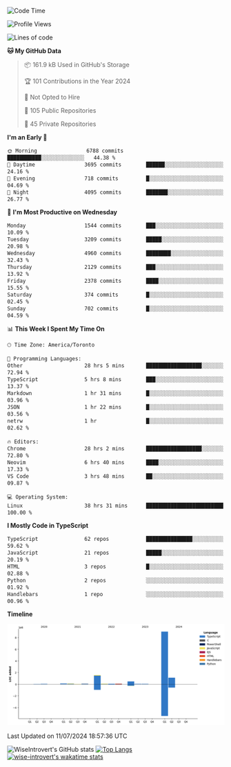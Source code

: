 <!--START_SECTION:waka-->
![Code Time](http://img.shields.io/badge/Code%20Time-1%2C887%20hrs%2021%20mins-blue)

![Profile Views](http://img.shields.io/badge/Profile%20Views-0-blue)

![Lines of code](https://img.shields.io/badge/From%20Hello%20World%20I%27ve%20Written-12.9%20million%20lines%20of%20code-blue)

**🐱 My GitHub Data** 

> 📦 161.9 kB Used in GitHub's Storage 
 > 
> 🏆 101 Contributions in the Year 2024
 > 
> 🚫 Not Opted to Hire
 > 
> 📜 105 Public Repositories 
 > 
> 🔑 45 Private Repositories 
 > 
**I'm an Early 🐤** 

```text
🌞 Morning                6788 commits        ███████████░░░░░░░░░░░░░░   44.38 % 
🌆 Daytime                3695 commits        ██████░░░░░░░░░░░░░░░░░░░   24.16 % 
🌃 Evening                718 commits         █░░░░░░░░░░░░░░░░░░░░░░░░   04.69 % 
🌙 Night                  4095 commits        ███████░░░░░░░░░░░░░░░░░░   26.77 % 
```
📅 **I'm Most Productive on Wednesday** 

```text
Monday                   1544 commits        ███░░░░░░░░░░░░░░░░░░░░░░   10.09 % 
Tuesday                  3209 commits        █████░░░░░░░░░░░░░░░░░░░░   20.98 % 
Wednesday                4960 commits        ████████░░░░░░░░░░░░░░░░░   32.43 % 
Thursday                 2129 commits        ███░░░░░░░░░░░░░░░░░░░░░░   13.92 % 
Friday                   2378 commits        ████░░░░░░░░░░░░░░░░░░░░░   15.55 % 
Saturday                 374 commits         █░░░░░░░░░░░░░░░░░░░░░░░░   02.45 % 
Sunday                   702 commits         █░░░░░░░░░░░░░░░░░░░░░░░░   04.59 % 
```


📊 **This Week I Spent My Time On** 

```text
🕑︎ Time Zone: America/Toronto

💬 Programming Languages: 
Other                    28 hrs 5 mins       ██████████████████░░░░░░░   72.94 % 
TypeScript               5 hrs 8 mins        ███░░░░░░░░░░░░░░░░░░░░░░   13.37 % 
Markdown                 1 hr 31 mins        █░░░░░░░░░░░░░░░░░░░░░░░░   03.96 % 
JSON                     1 hr 22 mins        █░░░░░░░░░░░░░░░░░░░░░░░░   03.56 % 
netrw                    1 hr                █░░░░░░░░░░░░░░░░░░░░░░░░   02.62 % 

🔥 Editors: 
Chrome                   28 hrs 2 mins       ██████████████████░░░░░░░   72.80 % 
Neovim                   6 hrs 40 mins       ████░░░░░░░░░░░░░░░░░░░░░   17.33 % 
VS Code                  3 hrs 48 mins       ██░░░░░░░░░░░░░░░░░░░░░░░   09.87 % 

💻 Operating System: 
Linux                    38 hrs 31 mins      █████████████████████████   100.00 % 
```

**I Mostly Code in TypeScript** 

```text
TypeScript               62 repos            ███████████████░░░░░░░░░░   59.62 % 
JavaScript               21 repos            █████░░░░░░░░░░░░░░░░░░░░   20.19 % 
HTML                     3 repos             █░░░░░░░░░░░░░░░░░░░░░░░░   02.88 % 
Python                   2 repos             ░░░░░░░░░░░░░░░░░░░░░░░░░   01.92 % 
Handlebars               1 repo              ░░░░░░░░░░░░░░░░░░░░░░░░░   00.96 % 
```



**Timeline**

![Lines of Code chart](https://raw.githubusercontent.com/wise-introvert/wise-introvert/master/assets/bar_graph.png)


 Last Updated on 11/07/2024 18:57:36 UTC
<!--END_SECTION:waka-->

![WiseIntrovert's GitHub stats](https://github-readme-stats.vercel.app/api?username=wise-introvert&count_private=true&show_icons=true)
[![Top Langs](https://github-readme-stats.vercel.app/api/top-langs/?username=wise-introvert&langs_count=10)](https://github.com/anuraghazra/github-readme-stats)
[![wise-introvert's wakatime stats](https://github-readme-stats.vercel.app/api/wakatime?username=wiseintrovert)](https://github.com/anuraghazra/github-readme-stats)
